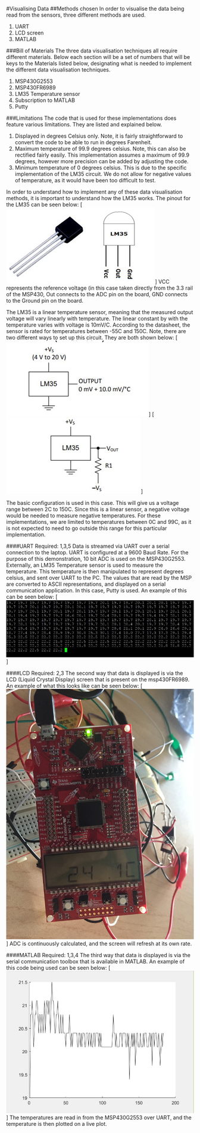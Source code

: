 #Visualising Data
##Methods chosen
In order to visualise the data being read from the sensors, three different methods are used.
1. UART
2. LCD screen
3. MATLAB

###Bill of Materials
The three data visualisation techniques all require different materials. Below each section will be a set of numbers
that will be keys to the Materials listed below, designating what is needed to implement the different data 
visualisation techniques.
1. MSP430G2553
2. MSP430FR6989
3. LM35 Temperature sensor
4. Subscription to MATLAB
5. Putty

###Limitations
The code that is used for these implementations does feature various limitations. They are listed and explained below.
1. Displayed in degrees Celsius only. Note, it is fairly straightforward to convert the code to be able to 
run in degrees Farenheit.
2. Maximum temperature of 99.9 degrees celsius. Note, this can also be rectified fairly easily. This implementation
assumes a maximum of 99.9 degrees, however more precision can be added by adjusting the code.
3. Minimum temperature of 0 degrees celsius. This is due to the specific implementation of the LM35 circuit.
We do not allow for negative values of temperature, as it would have been too difficult to test.

In order to understand how to implement any of these data visualisation methods, it is important to understand
how the LM35 works. The pinout for the LM35 can be seen below:
[![LM35 pinout](/pictures/LM35.jpg)]
VCC represents the reference voltage (in this case taken directly from the 3.3 rail of the MSP430,
Out connects to the ADC pin on the board,
GND connects to the Ground pin on the board.

The LM35 is a linear temperature sensor, meaning that the measured output voltage will vary linearly with temperature.
The linear constant by with the temperature varies with voltage is 10mV/C.
According to the datasheet, the sensor is rated for temperatures between -55C and 150C. Note, there are two
different ways to set up this circuit. They are both shown below:
[![LM35 basic](/pictures/LM35_basic.jpg)]
[![LM35 advanced](/pictures/LM35_with_neg.jpg)]

The basic configuration is used in this case. This will give us a voltage range between 2C to 150C. Since this 
is a linear sensor, a negative voltage would be needed to measure negative temperatures. For these implementations,
we are limited to temperatures between 0C and 99C, as it is not expected to need to go outside this range 
for this particular implementation.



####UART
Required: 1,3,5
Data is streamed via UART over a serial connection to the laptop. UART is configured at a 9600 Baud Rate. For the
purpose of this demonstration, 10 bit ADC is used on the MSP430G2553. Externally, an LM35 Temperature sensor
is used to measure the temperature. This temperature is then manipulated to represent degrees celsius, and sent
over UART to the PC. The values that are read by the MSP are converted to ASCII representations, and displayed
on a serial communication application. In this case, Putty is used. An example of this can be seen below:
[![UART example](/pictures/example_UART.jpg)]

####LCD
Required: 2,3
The second way that data is displayed is via the LCD (Liquid Crystal Display) screen that is present on the
msp430FR6989. An example of what this looks like can be seen below:
[![LCD example](/pictures/LCD_In_action.jpg)]
ADC is continuously calculated, and the screen will refresh at its own rate.

####MATLAB
Required: 1,3,4
The third way that data is displayed is via the serial communication toolbox that is available in MATLAB.
An example of this code being used can be seen below:
[![MATLAB example](/pictures/MATLAB_example.jpg)]
The temperatures are read in from the MSP430G2553 over UART, and the temperature is then plotted on a live plot.
